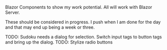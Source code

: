 Blazor Components to show my work potential.
All will work with Blazor Server.

These should be considered in progress. I push when I am done for the day and that may end up being a week or three.

TODO: Sudoku needs a dialog for selection. Switch input tags to button tags and bring up the dialog. 
TODO: Stylize radio buttons
